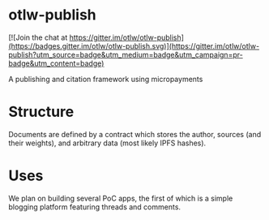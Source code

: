 # otlw-publish
[![Join the chat at https://gitter.im/otlw/otlw-publish](https://badges.gitter.im/otlw/otlw-publish.svg)](https://gitter.im/otlw/otlw-publish?utm_source=badge&utm_medium=badge&utm_campaign=pr-badge&utm_content=badge)

A publishing and citation framework using micropayments

# Structure
Documents are defined by a contract which stores the author, sources (and their weights), and arbitrary data (most likely IPFS hashes). 

# Uses
We plan on building several PoC apps, the first of which is a simple blogging platform featuring threads and comments. 

